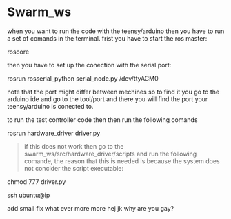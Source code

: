 # Swarm_ws
when you want to run the code with the teensy/arduino then you have to run a set of comands in the terminal.
frist you have to start the ros master:

roscore

then you have to set up the conection with the serial port:

rosrun rosserial_python serial_node.py /dev/ttyACM0

note that the port might differ between mechines so to find it you go to the arduino ide and go to the tool/port and there you will find the port your teensy/arduino is conected to.  

to run the test controller code then then run the following comands

rosrun hardware_driver driver.py

>if this does not work then go to the swarm_ws/src/hardware_driver/scripts and run the following comande, the reason that this is needed is because the system does not concider the script executable:

chmod 777 driver.py

ssh ubuntu@ip

add small fix what ever more more
hej
jk
why are you gay?
